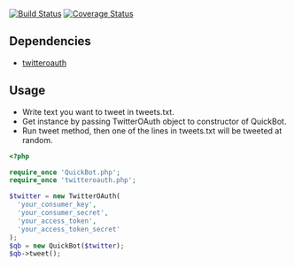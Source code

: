 [![Build Status](https://travis-ci.org/suzuki86/QuickBot.svg?branch=master)](https://travis-ci.org/suzuki86/QuickBot) [![Coverage Status](https://coveralls.io/repos/suzuki86/QuickBot/badge.png?branch=master)](https://coveralls.io/r/suzuki86/QuickBot?branch=master)

## Dependencies

- [twitteroauth](https://github.com/abraham/twitteroauth)

## Usage

- Write text you want to tweet in tweets.txt.
- Get instance by passing TwitterOAuth object to constructor of QuickBot.
- Run tweet method, then one of the lines in tweets.txt will be tweeted at random.

```php
<?php

require_once 'QuickBot.php';
require_once 'twitteroauth.php';

$twitter = new TwitterOAuth(
  'your_consumer_key',
  'your_consumer_secret',
  'your_access_token',
  'your_access_token_secret'
);
$qb = new QuickBot($twitter);
$qb->tweet();

```
